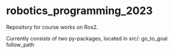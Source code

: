 # robotics_programming_2023
Repository for course works on Ros2. 

Currently consists of two py-packages, located in src/: 
go_to_goal
follow_path
